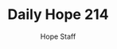 ---
image: /assets/img/daily-hope-default-artwork.png
title: Daily Hope 214
number: 214
categories:
  - Daily Hope
author: Hope Staff
notes: Daily Hope 214
embed: >-
  <iframe src="https://open.spotify.com/embed/episode/2YAJl0ykmqLzroCMH5kN8W?utm_source=generator" width="400px" height="102px" frameborder=“0" scrolling=“no”></iframe>
---